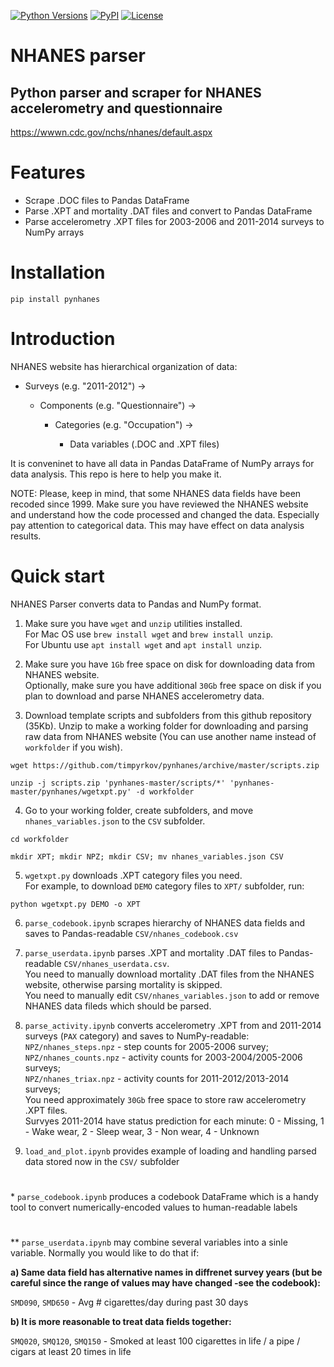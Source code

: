 [![Python Versions](https://img.shields.io/pypi/pyversions/pynhanes?style=plastic)](https://pypi.org/project/pynhanes/)
[![PyPI](https://img.shields.io/pypi/v/pynhanes?style=plastic)](https://pypi.org/project/pynhanes/)
[![License](https://img.shields.io/pypi/l/pynhanes?style=plastic)](https://opensource.org/licenses/MIT)
<!-- [![Documentation Status](https://readthedocs.org/projects/pynhanes/badge/?version=latest)](https://pynhanes.readthedocs.io/en/latest/?badge=latest) -->

# NHANES parser
## Python parser and scraper for NHANES accelerometry and questionnaire
https://wwwn.cdc.gov/nchs/nhanes/default.aspx
#
# Features
- Scrape .DOC files to Pandas DataFrame
- Parse .XPT and mortality .DAT files and convert to Pandas DataFrame
- Parse accelerometry .XPT files for 2003-2006 and 2011-2014 surveys to NumPy arrays

# Installation
```
pip install pynhanes
```

# Introduction

NHANES website has hierarchical organization of data: 

- Surveys (e.g. "2011-2012") -> 

  - Components (e.g. "Questionnaire") ->

    - Categories (e.g. "Occupation") ->

      - Data variables (.DOC and .XPT files)

It is conveninet to have all data in Pandas DataFrame of NumPy arrays for data analysis. This repo is here to help you make it.

NOTE: Please, keep in mind, that some NHANES data fields have been recoded since 1999. Make sure you have reviewed the NHANES website and understand how the code processed and changed the data. Especially pay attention to categorical data. This may have effect on data analysis results.

# Quick start

NHANES Parser converts data to Pandas and NumPy format.

1) Make sure you have `wget` and `unzip` utilities installed.\
For Mac OS use `brew install wget` and `brew install unzip`.\
For Ubuntu use `apt install wget` and `apt install unzip`.

2) Make sure you have `1Gb` free space on disk for downloading data from NHANES website.\
Optionally, make sure you have additional `30Gb` free space on disk if you plan to download and parse NHANES accelerometry data.

3) Download template scripts and subfolders from this github repository (35Kb). Unzip to make a working folder for downloading and parsing raw data from NHANES website (You can use another name instead of `workfolder` if you wish).
```
wget https://github.com/timpyrkov/pynhanes/archive/master/scripts.zip
```
```
unzip -j scripts.zip 'pynhanes-master/scripts/*' 'pynhanes-master/pynhanes/wgetxpt.py' -d workfolder
```

4) Go to your working folder, create subfolders, and move `nhanes_variables.json` to the `CSV` subfolder.
```
cd workfolder
```
```
mkdir XPT; mkdir NPZ; mkdir CSV; mv nhanes_variables.json CSV
```

5) `wgetxpt.py` downloads .XPT category files you need.\
For example, to download `DEMO` category files to `XPT/` subfolder, run:
```
python wgetxpt.py DEMO -o XPT
```

6) `parse_codebook.ipynb` scrapes hierarchy of NHANES data fields and saves to Pandas-readable `CSV/nhanes_codebook.csv`

7) `parse_userdata.ipynb` parses .XPT and mortality .DAT files to Pandas-readable `CSV/nhanes_userdata.csv`.\
You need to manually download mortality .DAT files from the NHANES website, otherwise parsing mortality is skipped.\
You need to manually edit `CSV/nhanes_variables.json` to add or remove NHANES data fileds which should be parsed.

8) `parse_activity.ipynb` converts accelerometry .XPT from  and 2011-2014 surveys (`PAX` category) and saves to NumPy-readable:\
`NPZ/nhanes_steps.npz` - step counts for 2005-2006 survey;\
`NPZ/nhanes_counts.npz` - activity counts for 2003-2004/2005-2006 surveys;\
`NPZ/nhanes_triax.npz` - activity counts for 2011-2012/2013-2014 surveys;\
You need approximately `30Gb` free space to store raw accelerometry .XPT files.\
Survyes 2011-2014 have status prediction for each minute: 0 - Missing, 1 - Wake wear, 2 - Sleep wear, 3 - Non wear, 4  - Unknown

9) `load_and_plot.ipynb` provides example of loading and handling parsed data stored now in the `CSV/` subfolder

# 

\* `parse_codebook.ipynb` produces a codebook DataFrame which is a handy tool to convert numerically-encoded values to human-readable labels

# 
\** `parse_userdata.ipynb` may combine several variables into a sinle variable. Normally you would like to do that if:

**a) Same data field has alternative names in diffrenet survey years (but be careful since the range of values may have changed -see the codebook):**

`SMD090`, `SMD650` - Avg # cigarettes/day during past 30 days

 **b) It is more reasonable to treat data fields together:**

`SMQ020`, `SMQ120`, `SMQ150` - Smoked at least 100 cigarettes in life / a pipe / cigars at least 20 times in life


<!-- # Documentation

[https://pynhanes.readthedocs.io](https://pynhanes.readthedocs.io) -->